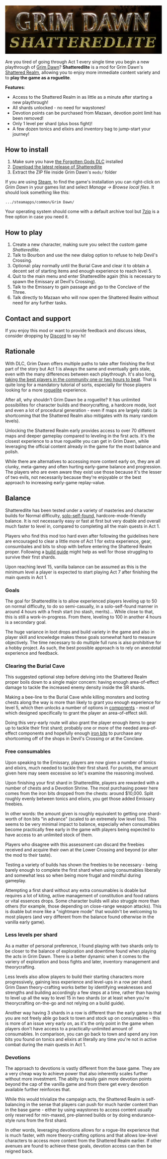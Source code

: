 ![Logo](image/logo.medium.jpg)

Are you tired of going through Act 1 every single time you begin a new playthrough of [Grim Dawn](https://www.grimdawn.com)? **Shatteredlite** is a mod for Grim Dawn's [Shattered Realm](https://grimdawn.fandom.com/wiki/The_Shattered_Realm), allowing you to enjoy more immediate content variety and to **play the game as a roguelite**.

**Features**:

* Access to the Shattered Realm in as little as a minute after starting a new playthrough!
* All shards unlocked - no need for waystones!
* Devotion points can be purchased from Mazaan, devotion point limit has been removed!
* Only 1 level per shard (plus boss fight)!
* A few dozen tonics and elixirs and inventory bag to jump-start your journey!

## How to install

1. Make sure you have [the Forgotten Gods DLC](https://grimdawn.fandom.com/wiki/Forgotten_Gods) installed
2. [Download the latest release of Shatteredlite](https://github.com/tukkek/shatteredlite/releases/latest/)
3. Extract the ZIP file inside Grim Dawn's `mods/` folder

If you are using [Steam](https://store.steampowered.com), to find the game's installation you can right-click on *Grim Dawn* in your games list and select *Manage → Browse local files*. It should look something like this:

    .../steamapps/common/Grim Dawn/

Your operating system should come with a default archive tool but [7zip](https://www.7-zip.org/download.html) is a free option in case you need it.

## How to play

1. Create a new character, making sure you select the custom game *Shatteredlite*.
2. Talk to Bourbon and use the new dialog option to refuse to help Devil's Crossing.
3. Optional: play normally until the Burial Cave and clear it to obtain a decent set of starting items and enough experience to reach level 5.
4. Quit to the main menu and enter Shatteredlite again (this is necessary to spawn the Emissary at Devil's Crossing).
5. Talk to the Emissary to gain passage and go to the Conclave of the Three.
6. Talk directly to Mazaan who will now open the Shattered Realm without need for any further tasks.

## Contact and support

If you enjoy this mod or want to provide feedback and discuss ideas, consider dropping by [Discord](https://discord.gg/5sXXcwPCSP) to say hi!

## Rationale

With DLC, Grim Dawn offers multiple paths to take after finishing the first part of the story but Act 1 is always the same and eventually gets stale, even with the many differences between each playthrough. It's also long, [taking the best players in the community one or two hours to beat](https://youtu.be/Uir5qz5UB0I). That is quite long for a mandatory tutorial of sorts, especially for those players looking for a more [roguelite](https://youtu.be/-cu5RkWoW2M) experience.

After all, why shouldn't Grim Dawn be a roguelite? It has unlimited possibilites for character builds and theorycrafting, a hardcore mode, loot and even a lot of procedural generation - even if maps are largely static (a shortcoming that the Shattered Realm also mitigates with its many random levels).

Unlocking the Shattered Realm early provides access to over 70 different maps and deeper gameplay compared to leveling in the first acts. It's the closest experience to a true roguelite you can get in Grim Dawn, while leveraging the official content already in the game for the most balance and polish.

While there are alternatives to accessing more content early on, they are all clunky, meta-gamey and often hurting early-game balance and progression. The players who are even aware they exist use those because it's the lesser of two evils, not necessarily because they're enjoyable or the best approach to increasing early-game replay-value.

## Balance

Shatteredlite has been tested under a variety of masteries and character builds for Normal difficulty, [solo-self-found](https://pathofexile.fandom.com/wiki/Solo_Self-Found), hardcore-mode-friendly balance. It is not necessarily easy or fast at first but very doable and overall much faster to level in, compared to completing all the main quests in Act 1.

Players who find this mod too hard even after following the guidelines here are encouraged to clear a little more of Act 1 for extra experience, gear, consumbales and bits to shop with before entering the Shattered Realm proper. Following a [build guide](https://forums.crateentertainment.com/t/build-compendium-x-forgotten-gods/49673) might help as well for those struggling to survive their first shards.

Upon reaching level 15, vanilla balance can be assumed as this is the minimum level a player is expected to start playing Act 7 after finishing the main quests in Act 1.

### Goals

The goal for Shatteredlite is to allow experienced players leveling up to 50 on normal difficulty, to do so semi-casually, in a solo-self-found manner in around 4 hours with a fresh start (no stash, merits)... While close to that, this is still a work-in-progress. From there, leveling to 100 in another 4 hours is a secondary goal.

The huge variance in loot drops and build variety in the game and also in player skill and knowledge makes these goals somewhat hard to measure objectively. The time necessary to do multiple full runs is also prohibitive for a hobby project. As such, the best possible approach is to rely on anecdotal experience and feedback.

### Clearing the Burial Cave

This suggested optional step before delving into the Shattered Realm proper boils down to a single major concern: having enough area-of-effect damage to tackle the increased enemy density inside the SR shards.

Making a bee-line to the Burial Cave while killing monsters and looting chests along the way is more than likely to grant you enough experience for level 5, which then unlocks a number of options in [components](https://grimdawn.fandom.com/wiki/Components) - most of which designed specifically to grant the player an area-of-effect skill.

Doing this very-early route will also grant the player enough items to gear up to tackle their first shard; probably one or more of the needed area-of-effect components and hopefully enough [iron bits](https://grimdawn.fandom.com/wiki/Components) to purchase any shortcoming off of the shops in Devil's Crossing or at the Conclave.

### Free consumables

Upon speaking to the Emissary, players are now given a number of tonics and elixirs, much needed to tackle their first shard. For purists, the amount given here may seem excessive so let's examine the reasoning involved.

Upon finishing your first shard in Shatteredlite, players are rewarded with a number of chests and a Devotion Shrine. The most purchasing power here comes from the iron bits dropped from the chests: around $10,000. Split roughly evenly between tonics and elixirs, you get those added Emissary freebies.

In other words: the amount given is roughly equivalent to getting one shard-worth of iton bits "in advance" (scaled to an extremely low level too). This seems to be very minimal impact to balance, especially when consumables become practically free early in the game with players being expected to have access to an unlimited stock of them.

Players who disagree with this assessment can discard the freebies received and acquire their own at the Lower Crossing and beyond (or alter the mod to their taste).

Testing a variety of builds has shown the freebies to be necessary - being barely enough to complete the first shard when using consumables liberally and somewhat less so when being more frugal and mindful during gameplay.

Attempting a first shard without any extra consumables is doable but requires a lot of kiting, active management of constitution and food rations or vital essences drops. Some character builds will also struggle more than others (for example, those depending on close-range weapon attacks). This is doable but more like a "nightmare mode" that wouldn't be welcoming to most players (and very different from the balance found otherwise in the vanilla early game).

### Less levels per shard

As a matter of personal preference, I found playing with two shards only to be closer to the balance of exploration and downtime found when playing the acts in Grim Dawn. There is a better dynamic when it comes to the variery of exploration and boss fights and later, inventory management and theorycrafting.

Less levels also allow players to build their starting characters more progressively, gaining less experience and level-ups in a row per shard. Grim Dawn theory-crafting works better by identifying weaknesses and strengths and building accordingly a few steps at a time, rather than having to level up all the way to level 15 in two shards (or at least when you're theorycrafting on-the-go and not relying on a build guide).

Another way having 3 shards in a row is different than the early game is that you are not freely able go back to town and stock up on consumables - this is more of an issue very early on, as it's the only point in the game when players don't have access to a practically-unlimited amount of consumables. In comparison, you can go back to town and spend any iron bits you found on tonics and elixirs at literally any time you're not in active combat during the main quests in Act 1.

### Devotions

The approach to devotions is vastly different from the base game. They are a very cheap way to achieve power that also inherently scales further without more investment. The abilty to easily gain more devotion points beyond the cap of the vanilla game and from there get every devotion available further reinforces that.

While this would trivialize the campaign acts, the Shattered Realm is self-balancing in the sense that players can push for much harder content than in the base game - either by using waystones to access content usually only reserved for min-maxed, pre-planned builds or by doing endurance-style runs from the first shard.

In other words, leveraging devotions allows for a rogue-lite experience that is much faster, with more theory-crafting options and that allows low-level characters to access more content from the Shattered Realm earlier. If other avenues are found to achieve these goals, devotion access can then be reigned back.
